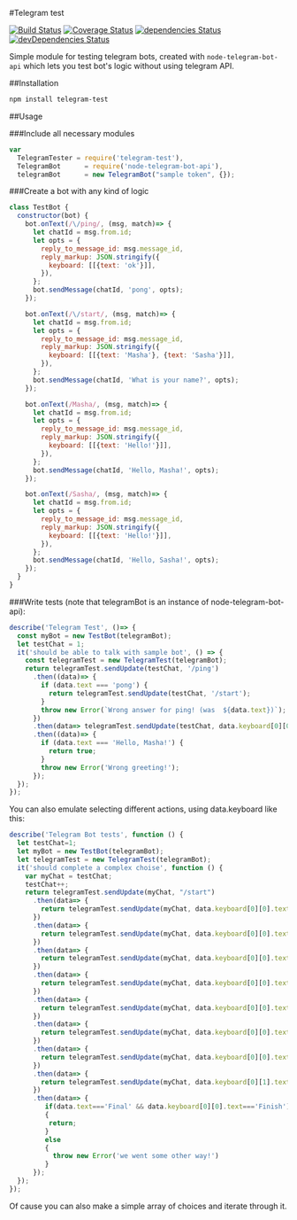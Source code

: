 #Telegram test

[![Build Status](https://travis-ci.org/jehy/telegram-test.svg?branch=master)](https://travis-ci.org/jehy/telegram-test)
[![Coverage Status](https://coveralls.io/repos/github/jehy/telegram-test/badge.svg?branch=master)](https://coveralls.io/github/jehy/telegram-test?branch=master)
[![dependencies Status](https://david-dm.org/jehy/telegram-test/status.svg)](https://david-dm.org/jehy/telegram-test)
[![devDependencies Status](https://david-dm.org/jehy/telegram-test/dev-status.svg)](https://david-dm.org/jehy/telegram-test?type=dev)

Simple module for testing telegram bots, created with `node-telegram-bot-api`
which lets you test bot's logic without using telegram API.

##Installation
```bash
npm install telegram-test
```

##Usage

###Include all necessary modules
```js
var
  TelegramTester = require('telegram-test'),
  TelegramBot      = require('node-telegram-bot-api'),
  telegramBot      = new TelegramBot("sample token", {});
```

###Create a bot with any kind of logic
```js
class TestBot {
  constructor(bot) {
    bot.onText(/\/ping/, (msg, match)=> {
      let chatId = msg.from.id;
      let opts = {
        reply_to_message_id: msg.message_id,
        reply_markup: JSON.stringify({
          keyboard: [[{text: 'ok'}]],
        }),
      };
      bot.sendMessage(chatId, 'pong', opts);
    });

    bot.onText(/\/start/, (msg, match)=> {
      let chatId = msg.from.id;
      let opts = {
        reply_to_message_id: msg.message_id,
        reply_markup: JSON.stringify({
          keyboard: [[{text: 'Masha'}, {text: 'Sasha'}]],
        }),
      };
      bot.sendMessage(chatId, 'What is your name?', opts);
    });

    bot.onText(/Masha/, (msg, match)=> {
      let chatId = msg.from.id;
      let opts = {
        reply_to_message_id: msg.message_id,
        reply_markup: JSON.stringify({
          keyboard: [[{text: 'Hello!'}]],
        }),
      };
      bot.sendMessage(chatId, 'Hello, Masha!', opts);
    });

    bot.onText(/Sasha/, (msg, match)=> {
      let chatId = msg.from.id;
      let opts = {
        reply_to_message_id: msg.message_id,
        reply_markup: JSON.stringify({
          keyboard: [[{text: 'Hello!'}]],
        }),
      };
      bot.sendMessage(chatId, 'Hello, Sasha!', opts);
    });
  }
}
```
###Write tests
(note that telegramBot is an instance of node-telegram-bot-api):
```js
describe('Telegram Test', ()=> {
  const myBot = new TestBot(telegramBot);
  let testChat = 1;
  it('should be able to talk with sample bot', () => {
    const telegramTest = new TelegramTest(telegramBot);
    return telegramTest.sendUpdate(testChat, '/ping')
      .then((data)=> {
        if (data.text === 'pong') {
          return telegramTest.sendUpdate(testChat, '/start');
        }
        throw new Error(`Wrong answer for ping! (was  ${data.text})`);
      })
      .then(data=> telegramTest.sendUpdate(testChat, data.keyboard[0][0].text))
      .then((data)=> {
        if (data.text === 'Hello, Masha!') {
          return true;
        }
        throw new Error('Wrong greeting!');
      });
  });
});
```

You can also emulate selecting different actions, using data.keyboard like this:

```js
describe('Telegram Bot tests', function () {
  let testChat=1;
  let myBot = new TestBot(telegramBot);
  let telegramTest = new TelegramTest(telegramBot);
  it('should complete a complex choise', function () {
    var myChat = testChat;
    testChat++;
    return telegramTest.sendUpdate(myChat, "/start")
      .then(data=> {
        return telegramTest.sendUpdate(myChat, data.keyboard[0][0].text);
      })
      .then(data=> {
        return telegramTest.sendUpdate(myChat, data.keyboard[0][0].text);
      })
      .then(data=> {
        return telegramTest.sendUpdate(myChat, data.keyboard[0][0].text);
      })
      .then(data=> {
        return telegramTest.sendUpdate(myChat, data.keyboard[0][0].text);
      })
      .then(data=> {
        return telegramTest.sendUpdate(myChat, data.keyboard[0][0].text);
      })
      .then(data=> {
        return telegramTest.sendUpdate(myChat, data.keyboard[0][0].text);
      })
      .then(data=> {
        return telegramTest.sendUpdate(myChat, data.keyboard[0][0].text);
      })
      .then(data=> {
        return telegramTest.sendUpdate(myChat, data.keyboard[0][1].text);
      })
      .then(data=> {
         if(data.text==='Final' && data.keyboard[0][0].text==='Finish')
         {
          return;
         }
         else
         {
           throw new Error('we went some other way!')
         }
      });
  });
});
```

Of cause you can also make a simple array of choices and iterate through it.